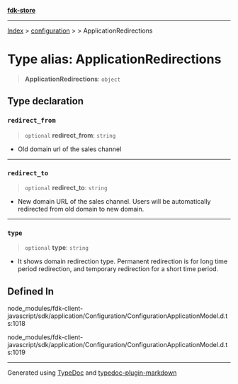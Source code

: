 [**fdk-store**](../../../README.md)
***

[Index](../../../API.md) > [configuration](../../README.md) > [<internal>](../README.md) > ApplicationRedirections

# Type alias: ApplicationRedirections

> **ApplicationRedirections**: `object`

## Type declaration

### `redirect_from`

> `optional` **redirect\_from**: `string`

- Old domain url of the sales channel

***

### `redirect_to`

> `optional` **redirect\_to**: `string`

- New domain URL of the sales channel. Users
will be automatically redirected from old domain to new domain.

***

### `type`

> `optional` **type**: `string`

- It shows domain redirection type. Permanent
redirection is for long time period redirection, and temporary redirection
for a short time period.

## Defined In

node\_modules/fdk-client-javascript/sdk/application/Configuration/ConfigurationApplicationModel.d.ts:1018

node\_modules/fdk-client-javascript/sdk/application/Configuration/ConfigurationApplicationModel.d.ts:1019

***
Generated using [TypeDoc](https://typedoc.org/) and [typedoc-plugin-markdown](https://www.npmjs.com/package/typedoc-plugin-markdown)
